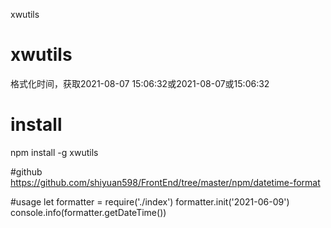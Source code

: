 xwutils


# xwutils
格式化时间，获取2021-08-07 15:06:32或2021-08-07或15:06:32

# install
npm install -g xwutils

#github
https://github.com/shiyuan598/FrontEnd/tree/master/npm/datetime-format

#usage
let formatter = require('./index')
formatter.init('2021-06-09')
console.info(formatter.getDateTime())